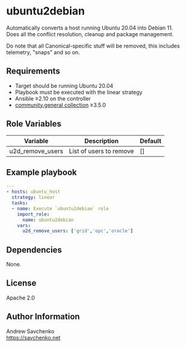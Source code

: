 # ubuntu2debian

Automatically converts a host running Ubuntu 20.04 into Debian 11.\
Does all the conflict resolution, cleanup and package management.

Do note that all Canonical-specific stuff will be removed, this includes telemetry, "snaps" and so on.

## Requirements

- Target should be running Ubuntu 20.04
- Playbook must be executed with the linear strategy
- Ansible ≥2.10 on the controller
- [community.general collection](https://github.com/ansible-collections/community.general) ≥3.5.0

## Role Variables

| Variable         | Description             | Default |
|------------------|-------------------------|---------|
| u2d_remove_users | List of users to remove | []      |

## Example playbook

```yaml
---
- hosts: ubuntu_host
  strategy: linear
  tasks:
  - name: Execute `ubuntu2debian` role
    import_role:
      name: ubuntu2debian
    vars:
      u2d_remove_users: ['grid','opc','oracle']
```

## Dependencies

None.

## License

Apache 2.0

## Author Information

Andrew Savchenko\
https://savchenko.net
